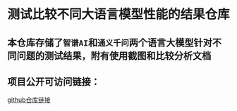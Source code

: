 # 测试比较不同大语言模型性能的结果仓库
## 本仓库存储了`智谱AI`和`通义千问`两个语言大模型针对不同问题的测试结果，附有使用截图和比较分析文档
## 项目公开可访问链接：
[github仓库链接](https://github.com/Yelo-Pandora/AI_Project "第四次AI导作业")